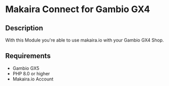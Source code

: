 # Makaira Connect for Gambio GX4

## Description

With this Module you're able to use makaira.io with your Gambio GX4 Shop.

## Requirements

- Gambio GX5
- PHP 8.0 or higher
- Makaira.io Account

